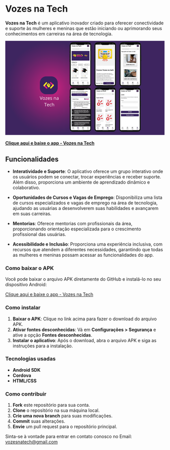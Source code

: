 # Vozes na Tech

**Vozes na Tech** é um aplicativo inovador criado para oferecer conectividade e suporte às mulheres e meninas que estão iniciando ou aprimorando seus conhecimentos em carreiras na área de tecnologia.


![Telas reais do app ](apptela.png) 


**[Clique aqui e baixe o app - Vozes na Tech](https://github.com/meir3manu/App-Vozesnatech/raw/master/Vozes-na-Tech.apk)**






## Funcionalidades

- **Interatividade e Suporte**: O aplicativo oferece um grupo interativo onde os usuários podem se conectar, trocar experiências e receber suporte. Além disso, proporciona um ambiente de aprendizado dinâmico e colaborativo.

- **Oportunidades de Cursos e Vagas de Emprego**: Disponibiliza uma lista de cursos especializados e vagas de emprego na área de tecnologia, ajudando as usuárias a desenvolverem suas habilidades e avançarem em suas carreiras.

- **Mentorias**: Oferece mentorias com profissionais da área, proporcionando orientação especializada para o crescimento profissional das usuárias.

- **Acessibilidade e Inclusão**: Proporciona uma experiência inclusiva, com recursos que atendem a diferentes necessidades, garantindo que todas as mulheres e meninas possam acessar as funcionalidades do app.

### Como baixar o APK

Você pode baixar o arquivo APK diretamente do GitHub e instalá-lo no seu dispositivo Android:

[Clique aqui e baixe o app - Vozes na Tech](https://github.com/meir3manu/App-Vozesnatech/raw/master/Vozes-na-Tech.apk)


### Como instalar

1. **Baixar o APK**: Clique no link acima para fazer o download do arquivo APK.
2. **Ativar fontes desconhecidas**: Vá em **Configurações > Segurança** e ative a opção **Fontes desconhecidas**.
3. **Instalar o aplicativo**: Após o download, abra o arquivo APK e siga as instruções para a instalação.

### Tecnologias usadas

- **Android SDK**
- **Cordova**
- **HTML/CSS**

### Como contribuir

1. **Fork** este repositório para sua conta.
2. **Clone** o repositório na sua máquina local.
3. **Crie uma nova branch** para suas modificações.
4. **Commit** suas alterações.
5. **Envie** um pull request para o repositório principal.


Sinta-se à vontade para entrar en contato conosco no Email: vozesnatech@gmail.com

